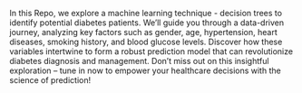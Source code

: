 In this Repo, we explore a machine learning technique - decision trees to identify potential diabetes patients. We’ll guide you through a data-driven journey, analyzing key factors such as gender, age, hypertension, heart diseases, smoking history, and blood glucose levels. Discover how these variables intertwine to form a robust prediction model that can revolutionize diabetes diagnosis and management. Don’t miss out on this insightful exploration – tune in now to empower your healthcare decisions with the science of prediction!
